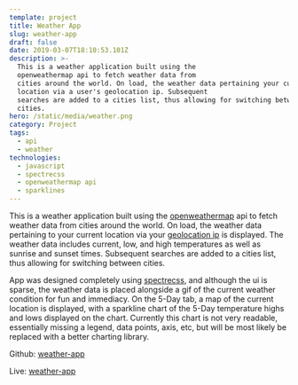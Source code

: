 ```yaml
---
template: project
title: Weather App
slug: weather-app
draft: false
date: 2019-03-07T18:10:53.101Z
description: >-
  This is a weather application built using the
  openweathermap api to fetch weather data from
  cities around the world. On load, the weather data pertaining your current
  location via a user's geolocation ip. Subsequent
  searches are added to a cities list, thus allowing for switching between
  cities.
hero: /static/media/weather.png
category: Project
tags:
  - api
  - weather
technologies:
  - javascript
  - spectrecss
  - openweathermap api
  - sparklines
---
```

This is a weather application built using the [openweathermap](https://openweathermap.org) api to fetch weather data from cities around the world. On load, the weather data pertaining to your current location via your [geolocation ip](https://geoip-db.com/json/) is displayed. The weather data includes current, low, and high temperatures as well as sunrise and sunset times. Subsequent searches are added to a cities list, thus allowing for switching between cities.


App was designed completely using [spectrecss](https://picturepan2.github.io/spectre/), and although the ui is sparse, the weather data is placed alongside a gif of the current weather condition for fun and immediacy. On the 5-Day tab, a map of the current location is displayed, with a sparkline chart of the 5-Day temperature highs and lows displayed on the chart. Currently this chart is not very readable, essentially missing a legend, data points, axis, etc, but will be most likely be replaced with a better charting library.


Github: [weather-app](https://github.com/cdrani/weather)

Live: [weather-app](https://cdrani.github.io/weather)
